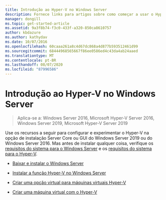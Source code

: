 ```yaml
---
title: Introdução ao Hyper-V no Windows Server
description: Fornece links para artigos sobre como começar a usar o Hyper-V
manager: dongill
ms.topic: get-started-article
ms.assetid: 9a3f8b74-f3c0-433f-a320-850ca8610757
author: kbdazure
ms.author: kathydav
ms.date: 10/07/2016
ms.openlocfilehash: 60caaa261a8c4d67dc868a4d877b593512461d99
ms.sourcegitcommit: 68444968565667f86ee0586ed4c43da4ab24aaed
ms.translationtype: MT
ms.contentlocale: pt-BR
ms.lasthandoff: 08/07/2020
ms.locfileid: "87996586"
---
```

# <a name="get-started-with-hyper-v-on-windows-server"></a>Introdução ao Hyper-V no Windows Server

>Aplica-se a: Windows Server 2016, Microsoft Hyper-V Server 2016, Windows Server 2019, Microsoft Hyper-V Server 2019

Use os recursos a seguir para configurar e experimentar o Hyper-V na opção de instalação Server Core ou GUI do Windows Server 2019 ou do Windows Server 2016. Mas antes de instalar qualquer coisa, verifique os [requisitos do sistema para o Windows Server](../../../get-started/system-requirements.md) e os [requisitos do sistema para o Hyper-V](../System-requirements-for-Hyper-V-on-Windows.md).

- [Baixar e instalar o Windows Server](https://www.microsoft.com/evalcenter/evaluate-windows-server-2019)

- [Instalar a função Hyper-V no Windows Server](Install-the-Hyper-V-role-on-Windows-Server.md)
- [Criar uma opção virtual para máquinas virtuais Hyper-V](Create-a-virtual-switch-for-Hyper-V-virtual-machines.md)
- [Criar uma máquina virtual com o Hyper-V](Create-a-virtual-machine-in-Hyper-V.md)